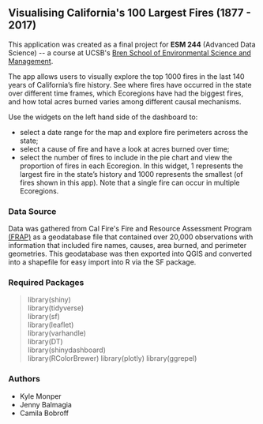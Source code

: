 ## Visualising California's 100 Largest Fires (1877 - 2017)
  
This application was created as a final project for **ESM 244** (Advanced Data Science) -- a course at UCSB's [Bren School of Environmental Science and Management](https://www.bren.ucsb.edu/about/).  

The app allows users to visually explore the top 1000 fires in the last 140 years of California’s fire history. See where fires have occurred in the state over different time frames, which Ecoregions have had the biggest fires, and how total acres burned varies among different causal mechanisms.

Use the widgets on the left hand side of the dashboard to:

* select a date range for the map and explore fire perimeters across the state;
* select a cause of fire and have a look at acres burned over time;
* select the number of fires to include in the pie chart and view the proportion of fires in each Ecoregion. In this widget, 1 represents the largest fire in the state’s history and 1000 represents the smallest (of fires shown in this app). Note that a single fire can occur in multiple Ecoregions.

### Data Source
Data was gathered from Cal Fire's Fire and Resource Assessment Program [(FRAP)](http://frap.fire.ca.gov/data/frapgisdata-sw-fireperimeters_download) as a geodatabase file that contained over 20,000 observations with information that included fire names, causes, area burned, and perimeter geometries. This geodatabase was then exported into QGIS and converted into a shapefile for easy import into R via the SF package.

### Required Packages
> library(shiny)  
> library(tidyverse)  
> library(sf)  
> library(leaflet)  
> library(varhandle)  
> library(DT)  
> library(shinydashboard)  
> library(RColorBrewer)
> library(plotly)
> library(ggrepel)


### Authors
* Kyle Monper
* Jenny Balmagia
* Camila Bobroff
